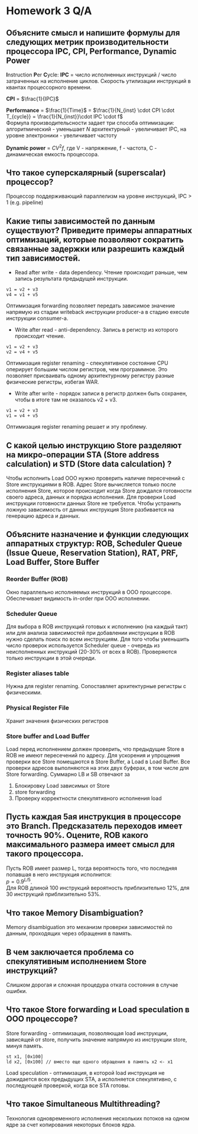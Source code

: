 # Homework 3 Q/A

## Объясните смысл и напишите формулы для следующих метрик производительности процессора IPC, CPI, Performance, Dynamic Power

**I**nstruction **P**er **C**ycle: **IPC** = число исполненных инструкций / число затраченных на исполнение циклов.
Скорость утилизации инструкций в квантах процессорного времени.

**CPI** = $\frac{1}{IPC}$

**Performance** = $\frac{1}{Time}$ = $\frac{1}{N_{inst} \cdot CPI \cdot T_{cycle}} = \frac{1}{N_{inst}}\cdot IPC \cdot f$  
Формула производительсности задает три способа оптимизации: алгоритмический - уменьшает $N$ архитектурный - увеличивает IPC, на уровне электроники - увеличивает частоту

**Dynamic power** = $CV^2f$, где V - напряжение, f - частота, C - динамическая емкость процессора.

## Что такое суперскалярный (superscalar) процессор?

Процессор поддерживающий параллелизм на уровне инструкций, IPC > 1 (e.g. pipeline)

## Какие типы зависимостей по данным существуют? Приведите примеры аппаратных оптимизаций, которые позволяют сократить связанные задержки или разрешить каждый тип зависимостей.

* Read after write - data dependency. Чтение происходит раньше, чем запись результата предыдущей инструкции.
```
v1 = v2 + v3
v4 = v1 + v5
```
Оптимизация forwarding позволяет передать зависимое значение напрямую из стадии writeback инструкции producer-а в стадию execute инструкции consumer-а.

* Write after read - anti-dependency. Запись в регистр из которого происходит чтение.
```
v1 = v2 + v3
v2 = v4 + v5
```
Оптимизация register renaming - спекулятивное состояние CPU оперирует большим числом регистров, чем программное. Это позволяет присваивать одному архитектурному регистру разные физические регистры, избегая WAR.

* Write after write - порядок записи в регистр должен быть сохранен, чтобы в итоге там не оказалось v2 + v3.
```
v1 = v2 + v3
v1 = v4 + v5
```
Оптимизация register renaming решает и эту проблему.

## С какой целью инструкцию Store разделяют на микро-операции STA (Store address calculation) и STD (Store data calculation) ?
Чтобы исполнить Load OOO нужно проверить наличие пересечений с Store инструкциями в ROB. Адрес Store вычисляется только после исполнения Store, которое происходит когда Store дождался готовности своего адреса, данных и порядка исполнения. Для проверки Load инструкции готовности данных Store не требуется. Чтобы устранить ложную зависимость от данных инструкция Store разбивается на генерацию адреса и данных.

## Объясните назначение и функции следующих аппаратных структур: ROB, Scheduler Queue (Issue Queue, Reservation Station), RAT, PRF, Load Buffer, Store Buffer

### Reorder Buffer (ROB)
Окно параллельно исполняемых инструкций в OOO процессоре. Обеспечивает видимость in-order при OOO исполнении.

### Scheduler Queue
Для выбора в ROB инструкций готовых к исполнению (на каждый такт) или для анализа зависимостей при добавлении инструкции в ROB нужно сделать поиск по всем инструкциям. Для того чтобы уменьшить число проверок используется Scheduler queue - очередь из неисполненных инструкций (20-30% от всех в ROB). Проверяются только инструкции в этой очереди.

### Register aliases table
Нужна для register renaming. Сопоставляет архитектурные регистры с физическими.

### Physical Register File
Хранит значения физических регистров

### Store buffer and Load Buffer
Load перед исполнением должен проверить, что предыдущие Store в ROB не имеют пересечений по адресу. Для ускорения и упрощения проверки все Store помещаются в Store Buffer, а Load в Load Buffer. Все проверки адресов выполняются на этих двух буферах, в том числе для Store forwarding.
Суммарно LB и SB отвечают за
1. Блокировку Load зависимых от Store
2. store forwarding
3. Проверку корректности спекулятивного исполнения load
## Пусть каждая 5ая инструкция в процессоре это Branch. Предсказатель переходов имеет точность 90%. Оцените, ROB какого максимального размера имеет смысл для такого процессора.
Пусть ROB имеет размер L, тогда вероятность того, что последняя попавшая в него инструкция исполнится:  
$p = 0.9^{L / 5}$.  
 Для ROB длиной 100 инструкций вероятность приблизительно 12%, для 30 инструкций приблизительно 53%.

## Что такое Memory Disambiguation?
Memory disambiguation это механизм проверки зависимостей по данным, проходящих через обращения в память.

## В чем заключается проблема со спекулятивным исполнением Store инструкций?
Слишком дорогая и сложная процедура отката состояния в случае ошибки.

## Что такое Store forwarding и Load speculation в OOO процессоре?
Store forwarding - оптимизация, позволяющая load инструкции, зависящей от store, получить значение напрямую из инструкции store, минуя память.
```
st x1, [0x100]
ld x2, [0x100] // вместо еще одного обращения в память x2 <- x1
```
Load speculation - оптимизация, в которой load инструкция не дожидается всех предыдущих STA, а исполняется спекулятивно, с последующей проверкой, когда все STA готовы.

## Что такое Simultaneous Multithreading?
Технология одновременного исполнения нескольких потоков на одном ядре за счет копирования некоторых блоков ядра.